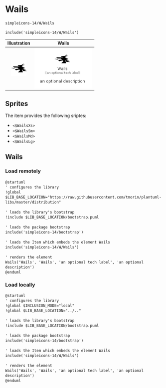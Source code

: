 # Wails


```text
simpleicons-14/W/Wails
```

```text
include('simpleicons-14/W/Wails')
```



| Illustration | Wails |
| :---: | :---: |
| ![illustration for Illustration](../../simpleicons-14/W/Wails.png) | ![illustration for Wails](../../simpleicons-14/W/Wails.Local.png) |



## Sprites
The item provides the following sriptes:

- `<$WailsXs>`
- `<$WailsSm>`
- `<$WailsMd>`
- `<$WailsLg>`





## Wails

### Load remotely
```plantuml
@startuml
' configures the library
!global $LIB_BASE_LOCATION="https://raw.githubusercontent.com/tmorin/plantuml-libs/master/distribution"

' loads the library's bootstrap
!include $LIB_BASE_LOCATION/bootstrap.puml

' loads the package bootstrap
include('simpleicons-14/bootstrap')

' loads the Item which embeds the element Wails
include('simpleicons-14/W/Wails')

' renders the element
Wails('Wails', 'Wails', 'an optional tech label', 'an optional description')
@enduml
```

### Load locally
```plantuml
@startuml
' configures the library
!global $INCLUSION_MODE="local"
!global $LIB_BASE_LOCATION="../.."

' loads the library's bootstrap
!include $LIB_BASE_LOCATION/bootstrap.puml

' loads the package bootstrap
include('simpleicons-14/bootstrap')

' loads the Item which embeds the element Wails
include('simpleicons-14/W/Wails')

' renders the element
Wails('Wails', 'Wails', 'an optional tech label', 'an optional description')
@enduml
```


